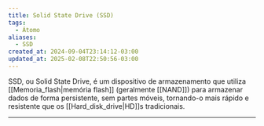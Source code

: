 ```yaml
---
title: Solid State Drive (SSD)
tags:
  - Átomo
aliases:
  - SSD
created_at: 2024-09-04T23:14:12-03:00
updated_at: 2025-02-08T22:50:56-03:00
---
```


SSD, ou Solid State Drive, é um dispositivo de armazenamento que utiliza [[Memoria_flash|memória flash]] (geralmente [[NAND]]) para armazenar dados de forma persistente, sem partes móveis, tornando-o mais rápido e resistente que os [[Hard_disk_drive|HD]]s tradicionais.

---

